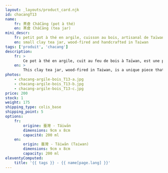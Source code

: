 ```yaml
---
layout: _layouts/product_card.njk
id: chacangT13
name:
    fr: 茶倉 CháCāng (pot à thé) 
    en: 茶倉 CháCāng (tea jar)
mini_descr:
    fr: petit pot à thé en argile, cuisson au bois, artisanal de Taïwan
    en: small clay tea jar, wood-fired and handcrafted in Taiwan
tags: ['produit', 'chacang']
description: 
    fr: >
        Ce pot à thé en argile, cuit au feu de bois à Taïwan, est une pièce unique qui incarne l’artisanat authentique.<!--more--> Ses couleurs terreuses et son fini brut évoquent la chaleur et la simplicité, parfait pour accompagner vos instants de thé avec naturel et élégance.
    en: >
        This clay tea jar, wood-fired in Taiwan, is a unique piece that embodies authentic craftsmanship.<!--more--> Its earthy tones and raw finish evoke warmth and simplicity, making it perfect to accompany your tea moments with natural elegance.
photos:
    - chacang-argile-bois_T13-a.jpg
    - chacang-argile-bois_T13-b.jpg
    - chacang-argile-bois_T13-c.jpg
price: 200
stock: 1
weight: 175
shipping_type: colis_base
shipping_point: 5
options:
    fr:
        origine: 臺灣 - Táiwān
        dimensions: 9cm x 8cm
        capacité: 200 ml
    en:
        origin: 臺灣 - Táiwān (Taiwan)
        dimensions: 9cm x 8cm
        capacity: 200 ml
eleventyComputed:
    title: '{{ tags }} - {{ name[page.lang] }}'
---
```

